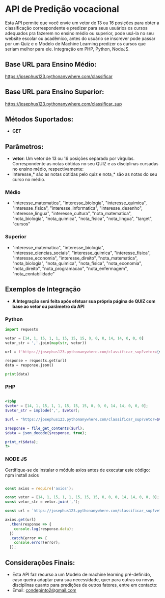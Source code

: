 # API de Predição vocacional

Esta API permite que você envie um vetor de 13 ou 16 posições para obter a classificação correspondente e predizer para seus usuários os cursos adequados pra fazerem no ensino médio ou superior, pode usá-la no seu website escolar ou acadêmico, antes do usuário se inscrever pode passar por um Quiz e o Modelo de Machine Learning predizer os cursos que seriam melhor para ele. Integração em PHP, Python, NodeJS.

## Base URL para Ensino Médio:

https://josephus123.pythonanywhere.com/classificar

## Base URL para Ensino Superior:

https://josephus123.pythonanywhere.com/classificar_sup


## Métodos Suportados:
- **GET**

## Parâmetros:

- **vetor**: Um vetor de 13 ou 16 posições separado por vírgulas. Correspondente as notas obtidas no seu QUIZ e as disciplinas cursadas no ensino médio, respectivamente:
- Interesse_* são as notas obtidas pelo quiz e nota_* são as notas do seu curso no médio.
### Médio
- "interesse_matematica", "interesse_biologia", "interesse_quimica", "interesse_fisica", "interesse_informatica", "interesse_desenho", "interesse_lingua", "interesse_cultura", "nota_matematica", "nota_biologia", "nota_quimica", "nota_fisica", "nota_lingua", "target", "cursos"

### Superior
- "interesse_matematica", "interesse_biologia", "interesse_ciencias_sociais", "interesse_quimica", "interesse_fisica", "interesse_economia", "interesse_direito", "nota_matematica", "nota_biologia", "nota_quimica", "nota_fisica", "nota_economia", "nota_direito", "nota_programacao", "nota_enfermagem", "nota_contabilidade"

## Exemplos de Integração

- **A Integração será feita após efetuar sua própria página de QUIZ com base ao vetor ou parâmetro da API**

### Python

```python
import requests

vetor = [14, 1, 15, 1, 1, 15, 15, 15, 0, 0, 0, 14, 14, 0, 0, 0]
vetor_str = ','.join(map(str, vetor))

url = f'https://josephus123.pythonanywhere.com/classificar_sup?vetor={vetor_str}'

response = requests.get(url)
data = response.json()

print(data)

```

### PHP

```php

<?php
$vetor = [14, 1, 15, 1, 1, 15, 15, 15, 0, 0, 0, 14, 14, 0, 0, 0];
$vetor_str = implode(',', $vetor);

$url = "https://josephus123.pythonanywhere.com/classificar_sup?vetor=$vetor_str";

$response = file_get_contents($url);
$data = json_decode($response, true);

print_r($data);
?>
```

### NODE JS

Certifique-se de instalar o módulo axios antes de executar este código: npm install axios

```javascript

const axios = require('axios');

const vetor = [14, 1, 15, 1, 1, 15, 15, 15, 0, 0, 0, 14, 14, 0, 0, 0];
const vetor_str = vetor.join(',');

const url = `https://josephus123.pythonanywhere.com/classificar_sup?vetor=${vetor_str}`;

axios.get(url)
  .then(response => {
    console.log(response.data);
  })
  .catch(error => {
    console.error(error);
  });
```
## Considerações Finais:
- Esta API faz recurso a um Modelo de machine learning pré-definido, caso queira adaptar para sua necessidade, quer para outras ou novas disciplinas quanto para predições de outros fatores, entre em contacto:
- Email: condepinto2@gmail.com
